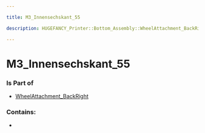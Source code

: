 ```yaml
---

title: M3_Innensechskant_55

description: HUGEFANCY_Printer::Bottom_Assembly::WheelAttachment_BackRight::M3_Innensechskant_55

---
```

# M3_Innensechskant_55
<script>
    var geoarray = '{"M3_Innensechskant_55": {}}';
</script>
<script>
    var basepath = '/assets/HUGEFANCY_Printer/Bottom_Assembly/WheelAttachment_BackRight/';
</script>
<link rel="stylesheet" href="/css/container.css">

<div id="container"></div>

<!-- these are the required scripts for the three.js scene -->
<script src="/lib/three.min.js"></script>
<script src="/lib/OrbitControls.js"></script>
<script src="/lib/RectAreaLightUniformsLib.js"></script>
<!-- this is your app's lib file -->
<script src="/lib/triceratops_app.js"></script>
### Is Part of
- [WheelAttachment_BackRight](../WheelAttachment_BackRight)  

### Contains:
- [](./M3_Innensechskant_55/)


